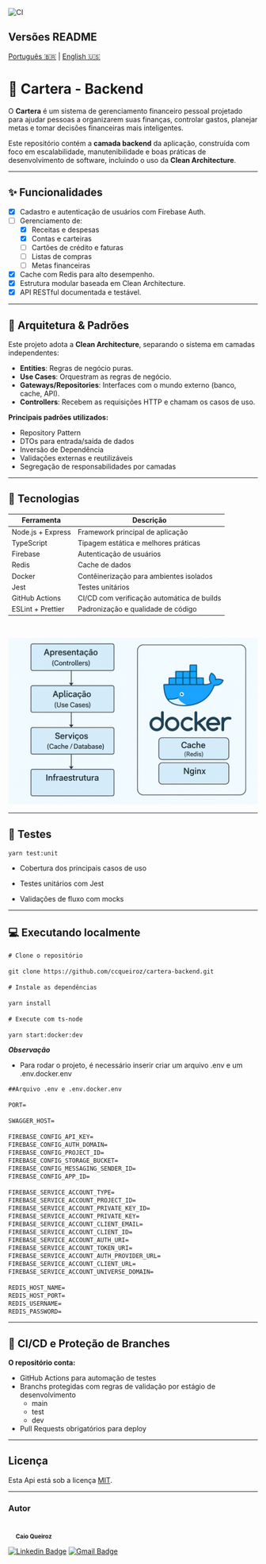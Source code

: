 ![CI](https://github.com/ccqueiroz/cartera-backend/actions/workflows/ci-cd.yml/badge.svg?branch=dev)

## Versões README

[Português 🇧🇷](https://github.com/ccqueiroz/cartera-backend/blob/main/README.md) | [English 🇺🇸](https://github.com/ccqueiroz/cartera-backend/blob/main/README-en.md)

# 💼 Cartera - Backend

O **Cartera** é um sistema de gerenciamento financeiro pessoal projetado para ajudar pessoas a organizarem suas finanças, controlar gastos, planejar metas e tomar decisões financeiras mais inteligentes.

Este repositório contém a **camada backend** da aplicação, construída com foco em escalabilidade, manutenibilidade e boas práticas de desenvolvimento de software, incluindo o uso da **Clean Architecture**.

---

## ✨ Funcionalidades

- [x] Cadastro e autenticação de usuários com Firebase Auth.
- [ ] Gerenciamento de:
  - [x] Receitas e despesas
  - [x] Contas e carteiras
  - [ ] Cartões de crédito e faturas
  - [ ] Listas de compras
  - [ ] Metas financeiras
- [x] Cache com Redis para alto desempenho.
- [x] Estrutura modular baseada em Clean Architecture.
- [x] API RESTful documentada e testável.

---

## 🧠 Arquitetura & Padrões

Este projeto adota a **Clean Architecture**, separando o sistema em camadas independentes:

- **Entities**: Regras de negócio puras.
- **Use Cases**: Orquestram as regras de negócio.
- **Gateways/Repositories**: Interfaces com o mundo externo (banco, cache, API).
- **Controllers**: Recebem as requisições HTTP e chamam os casos de uso.

**Principais padrões utilizados:**

- Repository Pattern
- DTOs para entrada/saída de dados
- Inversão de Dependência
- Validações externas e reutilizáveis
- Segregação de responsabilidades por camadas

---

## 🚀 Tecnologias

| Ferramenta        | Descrição                                  |
| ----------------- | ------------------------------------------ |
| Node.js + Express | Framework principal de aplicação           |
| TypeScript        | Tipagem estática e melhores práticas       |
| Firebase          | Autenticação de usuários                   |
| Redis             | Cache de dados                             |
| Docker            | Contêinerização para ambientes isolados    |
| Jest              | Testes unitários                           |
| GitHub Actions    | CI/CD com verificação automática de builds |
| ESLint + Prettier | Padronização e qualidade de código         |

<br/>

![Arquitetura](https://github.com/ccqueiroz/cartera-backend/blob/dev/assets/images/fluxo-arquitetura-cartera.png 'Arquitetura')

---

## 🧪 Testes

```
yarn test:unit
```

- Cobertura dos principais casos de uso

- Testes unitários com Jest

- Validações de fluxo com mocks

---

## 💻 Executando localmente

```
# Clone o repositório

git clone https://github.com/ccqueiroz/cartera-backend.git

# Instale as dependências

yarn install

# Execute com ts-node

yarn start:docker:dev
```

**_Observação_**

- Para rodar o projeto, é necessário inserir criar um arquivo .env e um .env.docker.env

```
##Arquivo .env e .env.docker.env

PORT=

SWAGGER_HOST=

FIREBASE_CONFIG_API_KEY=
FIREBASE_CONFIG_AUTH_DOMAIN=
FIREBASE_CONFIG_PROJECT_ID=
FIREBASE_CONFIG_STORAGE_BUCKET=
FIREBASE_CONFIG_MESSAGING_SENDER_ID=
FIREBASE_CONFIG_APP_ID=

FIREBASE_SERVICE_ACCOUNT_TYPE=
FIREBASE_SERVICE_ACCOUNT_PROJECT_ID=
FIREBASE_SERVICE_ACCOUNT_PRIVATE_KEY_ID=
FIREBASE_SERVICE_ACCOUNT_PRIVATE_KEY=
FIREBASE_SERVICE_ACCOUNT_CLIENT_EMAIL=
FIREBASE_SERVICE_ACCOUNT_CLIENT_ID=
FIREBASE_SERVICE_ACCOUNT_AUTH_URI=
FIREBASE_SERVICE_ACCOUNT_TOKEN_URI=
FIREBASE_SERVICE_ACCOUNT_AUTH_PROVIDER_URL=
FIREBASE_SERVICE_ACCOUNT_CLIENT_URL=
FIREBASE_SERVICE_ACCOUNT_UNIVERSE_DOMAIN=

REDIS_HOST_NAME=
REDIS_HOST_PORT=
REDIS_USERNAME=
REDIS_PASSWORD=
```

---

## 🔐 CI/CD e Proteção de Branches

**O repositório conta:**

- GitHub Actions para automação de testes
- Branchs protegidas com regras de validação por estágio de desenvolvimento
  - main
  - test
  - dev
- Pull Requests obrigatórios para deploy

---

## Licença

Esta Api está sob a licença [MIT](./LICENSE).

---

### Autor

<div style="margin-top: 15px; margin-bottom: 5px;">
    <img style="border-radius: 50%;" src="https://github.com/ccqueiroz.png" width="100px;" alt=""/>
    <br />
    <sub style="margin-left: 15px">
        <b>Caio Queiroz</b>
    </sub>
</div>

[![Linkedin Badge](https://img.shields.io/badge/-Caio%20Queiroz-blue?style=flat-square&logo=Linkedin&logoColor=white&link=https://www.linkedin.com/in/caio-queiroz-83846399/)](https://www.linkedin.com/in/caio-queiroz-83846399/)
[![Gmail Badge](https://img.shields.io/badge/-caio.cezar.dequeiroz@gmail.com-c14438?style=flat-square&logo=Gmail&logoColor=white&link=mailto:caio.cezar.dequeiroz@gmail.com)](mailto:caio.cezar.dequeiroz@gmail.com)
